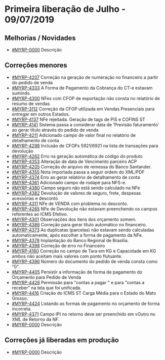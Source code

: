 # Primeira liberação de Julho - 09/07/2019

## Melhorias / Novidades
* [#MYRP-0000](https://devmyrp.atlassian.net/browse/MYRP-0000) Descrição


## Correções menores
* [#MYRP-4207](https://devmyrp.atlassian.net/browse/MYRP-4207) Correção na geração de numeração no financeiro a partir do pedido de venda
* [#MYRP-4333](https://devmyrp.atlassian.net/browse/MYRP-4333) A Forma de Pagamento da Cobrança do CT-e estavam sumindo.
* [#MYRP-4300](https://devmyrp.atlassian.net/browse/MYRP-4300) NFes com CFOP de exportação não consta no relatório de resumo de vendas
* [#MYRP-3112](https://devmyrp.atlassian.net/browse/MYRP-3112) Correção da CFOP utilizada em Vendas Presenciais para entregar em outros Estados.
* [#MYRP-4137](https://devmyrp.atlassian.net/browse/MYRP-4137) NFe rejeitada. Geração de tags de PIS e COFINS ST
* [#MYRP-4141](https://devmyrp.atlassian.net/browse/MYRP-4141) Sistema passa a considerar data de 'Previsão faturamento' ao gerar título através do pedido de venda
* [#MYRP-4211](https://devmyrp.atlassian.net/browse/MYRP-4211) Adicionado campo de valor final no relatório  de detalhamento de conta
* [#MYRP-4298](https://devmyrp.atlassian.net/browse/MYRP-4298) Inclusão de CFOPs 5921/6921 na lista de transações para devolução
* [#MYRP-4262](https://devmyrp.atlassian.net/browse/MYRP-4262) Erro na geração automática de código do produto
* [#MYRP-4353](https://devmyrp.atlassian.net/browse/MYRP-4353) Alteração de data de Vencimento parceiro ACP
* [#MYRP-4205](https://devmyrp.atlassian.net/browse/MYRP-4205) Correção do arquivo de remessa do Banco Santander.
* [#MYRP-4355](https://devmyrp.atlassian.net/browse/MYRP-4355) Nota importada passa a seguir ordem do XML/PDF
* [#MYRP-4374](https://devmyrp.atlassian.net/browse/MYRP-4374) Erro ao gerar relatório de detalhamento de conta
* [#MYRP-4361](https://devmyrp.atlassian.net/browse/MYRP-4361) Adicionado campo de rodapé para NFS-e.
* [#MYRP-4380](https://devmyrp.atlassian.net/browse/MYRP-4380) Campo seguro não está sendo calculado na NFe
* [#MYRP-4382](https://devmyrp.atlassian.net/browse/MYRP-4382) Devolução de valores de seguro, frete, despesas acessórias e desconto
* [#MYRP-4311](https://devmyrp.atlassian.net/browse/MYRP-4311) NFe de VENDA com problema no desconto.
* [#MYRP-4265](https://devmyrp.atlassian.net/browse/MYRP-4265) NFe de Devolução não estavam preenchendo os campos referentes ao ICMS Efetivo.
* [#MYRP-4301](https://devmyrp.atlassian.net/browse/MYRP-4301) Observações dos itens dos orçamento somem.
* [#MYRP-4386](https://devmyrp.atlassian.net/browse/MYRP-4386) Correção para gerar título automático no financeiro.
* [#MYRP-4373](https://devmyrp.atlassian.net/browse/MYRP-4373) As duplicatas (parcelas) não estavam sendo calculadas automaticamente, após escolher a forma de pagamento da NFe.
* [#MYRP-4378](https://devmyrp.atlassian.net/browse/MYRP-4378) Implantação do Banco Regional de Brasília.
* [#MYRP-4398](https://devmyrp.atlassian.net/browse/MYRP-4398) Correção de erro no Financeiro
* [#MYRP-4160](https://devmyrp.atlassian.net/browse/MYRP-4160) Correção no campo de Tara em KG e Capacidade em KG ambos não aceitam mais valores com ponto flutuante.
* [#MYRP-4396](https://devmyrp.atlassian.net/browse/MYRP-4396) Número do documento do pedido de venda consta como "0".
* [#MYRP-4405](https://devmyrp.atlassian.net/browse/MYRP-4405) Persistir a informação de forma de pagamento do Orçamento para Pedido de Venda
* [#MYRP-4428](https://devmyrp.atlassian.net/browse/MYRP-4428) Permissão para "contas a pagar " e para "contas a receber" na tela que foi unificada.
* [#MYRP-4416](https://devmyrp.atlassian.net/browse/MYRP-4416) Criação do ICMS ST Carga Média para o Estado do Mato Grosso.
* [#MYRP-4424](https://devmyrp.atlassian.net/browse/MYRP-4424) Listando as formas de pagamento no orçamento de forma incorreta.
* [#MYRP-4371](https://devmyrp.atlassian.net/browse/MYRP-4371) Campo IPI no retorno deve ser preenchido em vOutro no XML de Retorno da NF.
* [#MYRP-0000](https://devmyrp.atlassian.net/browse/MYRP-0000) Descrição


## Correções já liberadas em produção
* [#MYRP-0000](https://devmyrp.atlassian.net/browse/MYRP-0000) Descrição

